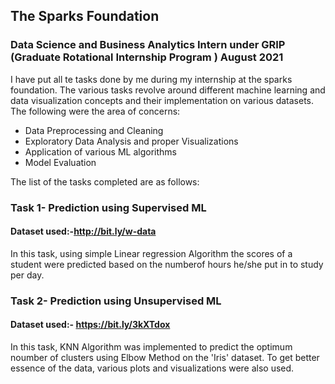 ## The Sparks Foundation

### Data Science and Business Analytics Intern under GRIP (Graduate Rotational Internship Program ) August 2021 
 
I have put all te tasks done by me during my internship at the sparks foundation. The various tasks revolve around different machine learning and data visualization concepts and their implementation on various datasets. The following were the area of concerns:
* Data Preprocessing and Cleaning
* Exploratory Data Analysis and proper Visualizations
* Application of various ML algorithms
* Model Evaluation
 
The list of the tasks completed are as follows:
### Task 1- Prediction using Supervised ML
#### Dataset used:-http://bit.ly/w-data
In this task, using simple Linear regression Algorithm the scores of a student were predicted based on the numberof hours he/she put in to study per day.
 
### Task 2- Prediction using Unsupervised ML
#### Dataset used:- https://bit.ly/3kXTdox
In this task, KNN Algorithm was implemented to predict the optimum noumber of clusters using Elbow Method on the 'Iris' dataset. To get better essence of the data, various plots and visualizations were also used.

